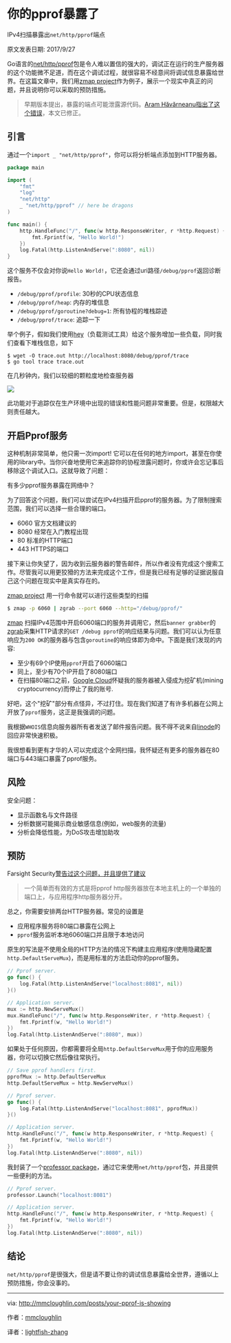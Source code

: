 # 你的pprof暴露了

IPv4扫描暴露出`net/http/pprof`端点

原文发表日期: 2017/9/27

Go语言的[net/http/pprof](https://golang.org/pkg/net/http/pprof/)包是令人难以置信的强大的，调试正在运行的生产服务器的这个功能微不足道，而在这个调试过程，就很容易不经意间将调试信息暴露给世界。在这篇文章中，我们用[zmap project](https://github.com/zmap)作为例子，展示一个现实中真正的问题，并且说明你可以采取的预防措施。


> 早期版本提出，暴露的端点可能泄露源代码。[Aram Hăvărneanu指出了这个错误](https://github.com/golang/go/issues/22085#issuecomment-333166626)，本文已修正。


## 引言

通过一个`import _ "net/http/pprof"`，你可以将分析端点添加到HTTP服务器。

```go
package main

import (
	"fmt"
	"log"
	"net/http"
	_ "net/http/pprof" // here be dragons
)

func main() {
	http.HandleFunc("/", func(w http.ResponseWriter, r *http.Request) {
		fmt.Fprintf(w, "Hello World!")
	})
	log.Fatal(http.ListenAndServe(":8080", nil))
}
```

这个服务不仅会对你说`Hello World!`，它还会通过uri路径`/debug/pprof`返回诊断报告。

- `/debug/pprof/profile`: 30秒的CPU状态信息
- `/debug/pprof/heap`: 内存的堆信息
- `/debug/pprof/goroutine?debug=1`: 所有协程的堆栈踪迹
- `/debug/pprof/trace`: 追踪一下

举个例子，假如我们使用[hey](https://github.com/rakyll/hey)（负载测试工具）给这个服务增加一些负载，同时我们查看下堆栈信息，如下

```shell
$ wget -O trace.out http://localhost:8080/debug/pprof/trace
$ go tool trace trace.out
```

在几秒钟内，我们以较细的颗粒度地检查服务器

![](http://mmcloughlin.com/assets/img/trace.png)

此功能对于追踪仅在生产环境中出现的错误和性能问题非常重要。但是，权限越大则责任越大。


## 开启Pprof服务

这种机制非常简单，他只需一次import! 它可以在任何的地方import，甚至在你使用的library中。当你兴奋地使用它来追踪你的协程泄露问题时，你或许会忘记事后移除这个调试入口。这就导致了问题：

有多少pprof服务暴露在网络中？


为了回答这个问题，我们可以尝试在IPv4扫描开启pprof的服务器。为了限制搜索范围，我们可以选择一些合理的端口。

- 6060 官方文档建议的
- 8080 经常在入门教程出现
- 80 标准的HTTP端口
- 443 HTTPS的端口

接下来让你失望了，因为收到云服务器的警告邮件，所以作者没有完成这个搜索工作。尽管我可以用更狡猾的方法来完成这个工作，但是我已经有足够的证据说服自己这个问题在现实中是真实存在的。


[zmap project](https://github.com/zmap) 用一行命令就可以进行这些类型的扫描

```sh
$ zmap -p 6060 | zgrab --port 6060 --http="/debug/pprof/"
```

[zmap](https://github.com/zmap/zmap) 扫描IPv4范围中开启6060端口的服务并调用它，然后`banner grabber`的[zgrab](https://github.com/zmap/zgrab)采集HTTP请求的`GET /debug pprof`的响应结果与问题。我们可以认为任意响应为`200 OK`的服务器与包含`goroutine`的响应体即为命中。下面是我们发现的内容:

- 至少有69个IP使用`pprof`开启了6060端口
- 同上，至少有70个IP开启了8080端口
- 在扫描80端口之前，[Google Cloud](https://cloud.google.com/)怀疑我的服务器被入侵成为挖矿机(mining cryptocurrency)而停止了我的账号.

好吧，这个"挖矿"部分有点怪异，不过打住。现在我们知道了有许多机器在公网上开放了`pprof`服务，这正是我强调的问题。

我根据`WHOIS`信息向服务器所有者发送了邮件报告问题。我不得不说来自[linode](https://www.linode.com/)的回应非常快速积极。

我很想看到更有才华的人可以完成这个全网扫描，我怀疑还有更多的服务器在80端口与443端口暴露了pprof服务。

## 风险

安全问题：

- 显示函数名与文件路径
- 分析数据可能揭示商业敏感信息(例如，web服务的流量)
- 分析会降低性能，为DoS攻击增加助攻

## 预防

Farsight Security[警告过这个问题，并且提供了建议](https://www.farsightsecurity.com/2016/10/28/cmikk-go-remote-profiling/) 

> 一个简单而有效的方式是将pprof http服务器放在本地主机上的一个单独的端口上，与应用程序http服务器分开。

总之，你需要安排两台HTTP服务器。常见的设置是

- 应用程序服务将80端口暴露在公网上
- `pprof`服务监听本地6060端口并且限于本地访问

原生的写法是不使用全局的HTTP方法的情况下构建主应用程序(使用隐藏配置`http.DefaultServeMux`)，而是用标准的方法启动你的pprof服务。

```go
// Pprof server.
go func() {
	log.Fatal(http.ListenAndServe("localhost:8081", nil))
}()

// Application server.
mux := http.NewServeMux()
mux.HandleFunc("/", func(w http.ResponseWriter, r *http.Request) {
	fmt.Fprintf(w, "Hello World!")
})
log.Fatal(http.ListenAndServe(":8080", mux))

```

如果处于任何原因，你都需要将全局`http.DefaultServeMux`用于你的应用服务器，你可以切换它然后像往常执行。


```go
// Save pprof handlers first.
pprofMux := http.DefaultServeMux
http.DefaultServeMux = http.NewServeMux()

// Pprof server.
go func() {
	log.Fatal(http.ListenAndServe("localhost:8081", pprofMux))
}()

// Application server.
http.HandleFunc("/", func(w http.ResponseWriter, r *http.Request) {
	fmt.Fprintf(w, "Hello World!")
})
log.Fatal(http.ListenAndServe(":8080", nil))

```

我封装了一个[professor package](https://github.com/mmcloughlin/professor)，通过它来使用`net/http/pprof`包，并且提供一些便利的方法。

```go
// Pprof server.
professor.Launch("localhost:8081")

// Application server.
http.HandleFunc("/", func(w http.ResponseWriter, r *http.Request) {
	fmt.Fprintf(w, "Hello World!")
})
log.Fatal(http.ListenAndServe(":8080", nil))
```


## 结论

`net/http/pprof`是很强大，但是请不要让你的调试信息暴露给全世界，遵循以上预防措施，你会没事的。


---

via: http://mmcloughlin.com/posts/your-pprof-is-showing

作者：[mmcloughlin](http://mmcloughlin.com/)

译者：[lightfish-zhang](https://github.com/lightfish-zhang)